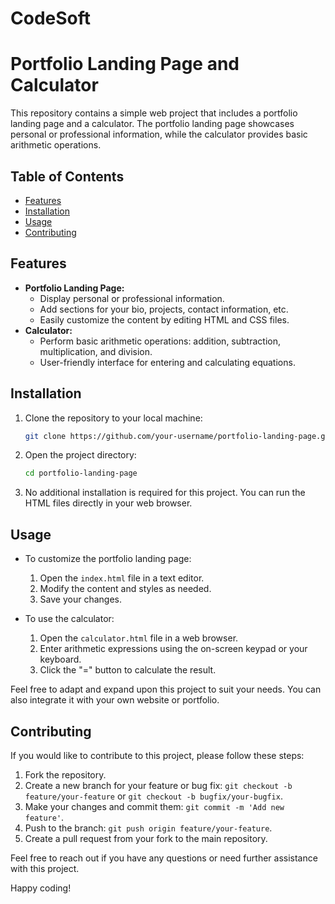 # CodeSoft

# Portfolio Landing Page and Calculator

This repository contains a simple web project that includes a portfolio landing page and a calculator. The portfolio landing page showcases  personal or professional information, while the calculator provides basic arithmetic operations.

## Table of Contents

- [Features](#features)
- [Installation](#installation)
- [Usage](#usage)
- [Contributing](#contributing)


## Features

- **Portfolio Landing Page:**
  - Display  personal or professional information.
  - Add sections for your bio, projects, contact information, etc.
  - Easily customize the content by editing HTML and CSS files.
- **Calculator:**
  - Perform basic arithmetic operations: addition, subtraction, multiplication, and division.
  - User-friendly interface for entering and calculating equations.

## Installation

1. Clone the repository to your local machine:

   ```bash
   git clone https://github.com/your-username/portfolio-landing-page.git
   ```

2. Open the project directory:

   ```bash
   cd portfolio-landing-page
   ```

3. No additional installation is required for this project. You can run the HTML files directly in your web browser.

## Usage

- To customize the portfolio landing page:
  1. Open the `index.html` file in a text editor.
  2. Modify the content and styles as needed.
  3. Save your changes.

- To use the calculator:
  1. Open the `calculator.html` file in a web browser.
  2. Enter arithmetic expressions using the on-screen keypad or your keyboard.
  3. Click the "=" button to calculate the result.

Feel free to adapt and expand upon this project to suit your needs. You can also integrate it with your own website or portfolio.

## Contributing

If you would like to contribute to this project, please follow these steps:

1. Fork the repository.
2. Create a new branch for your feature or bug fix: `git checkout -b feature/your-feature` or `git checkout -b bugfix/your-bugfix`.
3. Make your changes and commit them: `git commit -m 'Add new feature'`.
4. Push to the branch: `git push origin feature/your-feature`.
5. Create a pull request from your fork to the main repository.



Feel free to reach out if you have any questions or need further assistance with this project.

Happy coding!
```
